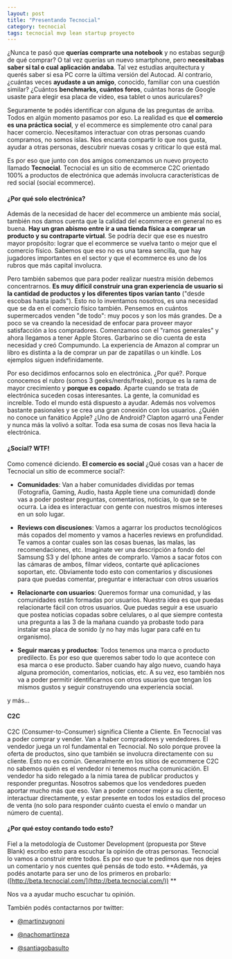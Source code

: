 ```yaml
---
layout: post
title: "Presentando Tecnocial"
category: tecnocial
tags: tecnocial mvp lean startup proyecto
---
```


¿Nunca te pasó que **querías comprarte una notebook** y no estabas segur@ de qué comprar? O tal vez querías un nuevo smartphone, pero **necesitabas saber si tal o cual aplicación andaba**. Tal vez estudias arquitectura y querés saber si esa PC corre la última versión del Autocad. Al contrario, ¿cuántas veces **ayudaste a un amigo**, conocido, familiar con una cuestión similar? ¿Cuántos **benchmarks, cuántos foros**, cuántas horas de Google usaste para elegir esa placa de video, esa tablet o unos auriculares?

Seguramente te podés identificar con alguna de las preguntas de arriba. Todos en algún momento pasamos por eso. La realidad es que **el comercio es una práctica social**, y el ecommerce es simplemente otro canal para hacer comercio. Necesitamos interactuar con otras personas cuando compramos, no somos islas. Nos encanta compartir lo que nos gusta, ayudar a otras personas, descubrir nuevas cosas y criticar lo que está mal.

Es por eso que junto con dos amigos comenzamos un nuevo proyecto llamado **Tecnocial**. Tecnocial es un sitio de ecommerce C2C orientado 100% a productos de electrónica que además involucra características de red social (social ecommerce).

#### ¿Por qué solo electrónica?

Además de la necesidad de hacer del ecommerce un ambiente más social, también nos damos cuenta que la calidad del ecommerce en general no es buena. **Hay un gran abismo entre ir a una tienda física a comprar un producto y su contraparte virtual**. Se podría decir que ese es nuestro mayor propósito: lograr que el ecommerce se vuelva tanto o mejor que el comercio físico. Sabemos que eso no es una tarea sencilla, que hay jugadores importantes en el sector y que el ecommerce es uno de los rubros que más capital involucra.

Pero también sabemos que para poder realizar nuestra misión debemos concentrarnos. **Es muy difícil construir una gran experiencia de usuario si la cantidad de productos y los diferentes tipos varían tanto** ("desde escobas hasta ipads"). Esto no lo inventamos nosotros, es una necesidad que se da en el comercio físico también. Pensemos en cuántos supermercados venden "de todo": muy pocos y son los más grandes. De a poco se va creando la necesidad de enfocar para proveer mayor satisfacción a los compradores. Comenzamos con el "ramos generales" y ahora llegamos a tener Apple Stores. Garbarino se dio cuenta de esta necesidad y creó Compumundo. La experiencia de Amazon al comprar un libro es distinta a la de comprar un par de zapatillas o un kindle. Los ejemplos siguen indefinidamente.

Por eso decidimos enfocarnos solo en electrónica. ¿Por qué?. Porque conocemos el rubro (somos 3 geeks/nerds/freaks), porque es la rama de mayor crecimiento y **porque es copado**. Aparte cuando se trata de electrónica suceden cosas interesantes. La gente, la comunidad es increíble. Todo el mundo está dispuesto a ayudar. Además nos volvemos bastante pasionales y se crea una gran conexión con los usuarios. ¿Quién no conoce un fanático Apple? ¿Uno de Android? Clapton agarró una Fender y nunca más la volivó a soltar. Toda esa suma de cosas nos lleva hacia la electrónica.


#### ¿Social? WTF!

Como comencé diciendo. **El comercio es social** ¿Qué cosas van a hacer de Tecnocial un sitio de ecommerce social?:

* **Comunidades**: Van a haber comunidades divididas por temas (Fotografía, Gaming, Audio, hasta Apple tiene una comunidad) donde vas a poder postear preguntas, comentarios, noticias, lo que se te ocurra. La idea es interactuar con gente con nuestros mismos intereses en un solo lugar.

* **Reviews con discusiones**: Vamos a agarrar los productos tecnológicos más copados del momento y vamos a hacerles reviews en profundidad. Te vamos a contar cuales son las cosas buenas, las malas, las recomendaciones, etc. Imaginate ver una descripción a fondo del Samsung S3 y del Iphone antes de comprarlo. Vamos a sacar fotos con las cámaras de ambos, filmar videos, contarte qué aplicaciones soportan, etc. Obviamente todo esto con comentarios y discusiones para que puedas comentar, preguntar e interactuar con otros usuarios

* **Relacionarte con usuarios**: Queremos formar una comunidad, y las comunidades están formadas por usuarios. Nuestra idea es que puedas relacionarte fácil con otros usuarios. Que puedas seguir a ese usuario que postea noticias copadas sobre celulares, o al que siempre contesta una pregunta a las 3 de la mañana cuando ya probaste todo para instalar esa placa de sonido (y no hay más lugar para café en tu organismo).

* **Seguir marcas y productos**: Todos tenemos una marca o producto predilecto. Es por eso que queremos saber todo lo que acontece con esa marca o ese producto. Saber cuando hay algo nuevo, cuando haya alguna promoción, comentarios, noticias, etc. A su vez, eso también nos va a poder permitir identificarnos con otros usuarios que tengan los mismos gustos y seguir construyendo una experiencia social.

y más...

#### C2C

C2C (Consumer-to-Consumer) significa Cliente a Cliente. En Tecnocial vas a poder comprar y vender. Van a haber compradores y vendedores. El vendedor juega un rol fundamental en Tecnocial. No solo porque provee la oferta de productos, sino que también se involucra directamente con su cliente. Esto no es común. Generalmente en los sitios de ecommerce C2C no sabemos quién es el vendedor ni tenemos mucha comunicación. El vendedor ha sido relegado a la nimia tarea de publicar productos y responder preguntas. Nosotros sabemos que los vendedores pueden aportar mucho más que eso. Van a poder conocer mejor a su cliente, interactuar directamente, y estar presente en todos los estadíos del proceso de venta (no solo para responder cuánto cuesta el envío o mandar un número de cuenta).

#### ¿Por qué estoy contando todo esto?

Fiel a la metodología de Customer Development (propuesta por Steve Blank) escribo esto para escuchar la opinión de otras personas. Tecnocial lo vamos a construir entre todos. Es por eso que te pedimos que nos dejes un comentario y nos cuentes qué pensás de todo esto. **Además, ya podés anotarte para ser uno de los primeros en probarlo: ([http://beta.tecnocial.com/](http://beta.tecnocial.com/)) **

Nos va a ayudar mucho escuchar tu opinión.

También podés contactarnos por twitter:

* [@martinzugnoni](https://twitter.com/martinzugnoni)

* [@nachomartineza](https://twitter.com/nachomartineza)

* [@santiagobasulto](https://twitter.com/santiagobasulto)
